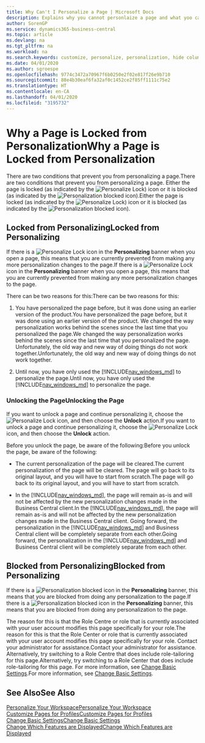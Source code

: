 ```yaml
---
title: Why Can't I Personalize a Page | Microsoft Docs
description: Explains why you cannot personlaize a page and what yoo can do to unlock it so you can personalize it.
author: SorenGP
ms.service: dynamics365-business-central
ms.topic: article
ms.devlang: na
ms.tgt_pltfrm: na
ms.workload: na
ms.search.keywords: customize, personalize, personalization, hide columns, remove fields, move fields
ms.date: 04/01/2020
ms.author: sgroespe
ms.openlocfilehash: 9774c3472a70967f6b0250e2f02e817f26e9b710
ms.sourcegitcommit: 88e4b30eaf6fa32af0c1452ce2f85ff1111c75e2
ms.translationtype: HT
ms.contentlocale: en-CA
ms.lasthandoff: 04/01/2020
ms.locfileid: "3195732"
---
```

# <a name="why-a-page-is-locked-from-personalization"></a><span data-ttu-id="28878-103">Why a Page is Locked from Personalization</span><span class="sxs-lookup"><span data-stu-id="28878-103">Why a Page is Locked from Personalization</span></span>

<span data-ttu-id="28878-104">There are two conditions that prevent you from personalizing a page.</span><span class="sxs-lookup"><span data-stu-id="28878-104">There are two conditions that prevent you from personalizing a page.</span></span> <span data-ttu-id="28878-105">Either the page is locked (as indicated by the ![Personalize Lock](media/personalization-lock-icon.png "Personalize lock")) icon or it is blocked (as indicated by the ![Personalization blocked](media/personalization-blocked-icon.png "Personalization blocked") icon).</span><span class="sxs-lookup"><span data-stu-id="28878-105">Either the page is locked (as indicated by the ![Personalize Lock](media/personalization-lock-icon.png "Personalize lock")) icon or it is blocked (as indicated by the ![Personalization blocked](media/personalization-blocked-icon.png "Personalization blocked") icon).</span></span>

## <a name="locked-from-personalizing"></a><span data-ttu-id="28878-106">Locked from Personalizing</span><span class="sxs-lookup"><span data-stu-id="28878-106">Locked from Personalizing</span></span>

<span data-ttu-id="28878-107">If there is a ![Personalize Lock](media/personalization-lock-icon.png "Personalize lock") icon in the **Personalizing** banner when you open a page, this means that you are currently prevented from making any more personalization changes to the page.</span><span class="sxs-lookup"><span data-stu-id="28878-107">If there is a ![Personalize Lock](media/personalization-lock-icon.png "Personalize lock") icon in the **Personalizing** banner when you open a page, this means that you are currently prevented from making any more personalization changes to the page.</span></span>

<!-- This is because we changed the way personalization works behind the scenes since the last time that you personalized the page. Unfortunately, the old way and new of doing things do not work together.

The page currently includes the last personalization changes that you made. If you want to continue personalizing the page, then you can choose the lock icon and then **Unlock**. Just be aware that if you choose to unlock the page, the current personalization of the page will be cleared, and you will have to start from scratch.
-->

<span data-ttu-id="28878-108">There can be two reasons for this:</span><span class="sxs-lookup"><span data-stu-id="28878-108">There can be two reasons for this:</span></span>

1. <span data-ttu-id="28878-109">You have personalized the page before, but it was done using an earlier version of the product.</span><span class="sxs-lookup"><span data-stu-id="28878-109">You have personalized the page before, but it was done using an earlier version of the product.</span></span> <span data-ttu-id="28878-110">We changed the way personalization works behind the scenes since the last time that you personalized the page.</span><span class="sxs-lookup"><span data-stu-id="28878-110">We changed the way personalization works behind the scenes since the last time that you personalized the page.</span></span> <span data-ttu-id="28878-111">Unfortunately, the old way and new way of doing things do not work together.</span><span class="sxs-lookup"><span data-stu-id="28878-111">Unfortunately, the old way and new way of doing things do not work together.</span></span>

2. <span data-ttu-id="28878-112">Until now, you have only used the [!INCLUDE[nav_windows_md](includes/nav_windows_md.md)] to personalize the page.</span><span class="sxs-lookup"><span data-stu-id="28878-112">Until now, you have only used the [!INCLUDE[nav_windows_md](includes/nav_windows_md.md)] to personalize the page.</span></span>

### <a name="unlocking-the-page"></a><span data-ttu-id="28878-113">Unlocking the Page</span><span class="sxs-lookup"><span data-stu-id="28878-113">Unlocking the Page</span></span>

<span data-ttu-id="28878-114">If you want to unlock a page and continue personalizing it, choose the ![Personalize Lock](media/personalization-lock-icon.png "Personalize lock") icon, and then choose the **Unlock** action.</span><span class="sxs-lookup"><span data-stu-id="28878-114">If you want to unlock a page and continue personalizing it, choose the ![Personalize Lock](media/personalization-lock-icon.png "Personalize lock") icon, and then choose the **Unlock** action.</span></span>  

<span data-ttu-id="28878-115">Before you unlock the page, be aware of the following:</span><span class="sxs-lookup"><span data-stu-id="28878-115">Before you unlock the page, be aware of the following:</span></span>

- <span data-ttu-id="28878-116">The current personalization of the page will be cleared.</span><span class="sxs-lookup"><span data-stu-id="28878-116">The current personalization of the page will be cleared.</span></span> <span data-ttu-id="28878-117">The page will go back to its original layout, and you will have to start from scratch.</span><span class="sxs-lookup"><span data-stu-id="28878-117">The page will go back to its original layout, and you will have to start from scratch.</span></span>

- <span data-ttu-id="28878-118">In the [!INCLUDE[nav_windows_md](includes/nav_windows_md.md)], the page will remain as-is and will not be affected by the new personalization changes made in the Business Central client.</span><span class="sxs-lookup"><span data-stu-id="28878-118">In the [!INCLUDE[nav_windows_md](includes/nav_windows_md.md)], the page will remain as-is and will not be affected by the new personalization changes made in the Business Central client.</span></span> <span data-ttu-id="28878-119">Going forward, the personalization in the [!INCLUDE[nav_windows_md](includes/nav_windows_md.md)] and Business Central client will be completely separate from each other.</span><span class="sxs-lookup"><span data-stu-id="28878-119">Going forward, the personalization in the [!INCLUDE[nav_windows_md](includes/nav_windows_md.md)] and Business Central client will be completely separate from each other.</span></span>

## <a name="blocked-from-personalizing"></a><span data-ttu-id="28878-120">Blocked from Personalizing</span><span class="sxs-lookup"><span data-stu-id="28878-120">Blocked from Personalizing</span></span>

<span data-ttu-id="28878-121">If there is a ![Personalization blocked](media/personalization-blocked-icon.png "Personalization blocked") icon in the **Personalizing** banner, this means that you are blocked from doing any personalization to the page.</span><span class="sxs-lookup"><span data-stu-id="28878-121">If there is a ![Personalization blocked](media/personalization-blocked-icon.png "Personalization blocked") icon in the **Personalizing** banner, this means that you are blocked from doing any personalization to the page.</span></span>

<!-- Only text is translated, so removing this image for non-English UX reasons.  ![Personalize blocked](media/personalization-blocked.png "Personalize lock") -->

<span data-ttu-id="28878-122">The reason for this is that the Role Centre or role that is currently associated with your user account modifies this page specifically for your role.</span><span class="sxs-lookup"><span data-stu-id="28878-122">The reason for this is that the Role Center or role that is currently associated with your user account modifies this page specifically for your role.</span></span> <span data-ttu-id="28878-123">Contact your administrator for assistance.</span><span class="sxs-lookup"><span data-stu-id="28878-123">Contact your administrator for assistance.</span></span> <span data-ttu-id="28878-124">Alternatively, try switching to a Role Centre that does include role-tailoring for this page.</span><span class="sxs-lookup"><span data-stu-id="28878-124">Alternatively, try switching to a Role Center that does include role-tailoring for this page.</span></span> <span data-ttu-id="28878-125">For more information, see [Change Basic Settings](ui-change-basic-settings.md).</span><span class="sxs-lookup"><span data-stu-id="28878-125">For more information, see [Change Basic Settings](ui-change-basic-settings.md).</span></span>

## <a name="see-also"></a><span data-ttu-id="28878-126">See Also</span><span class="sxs-lookup"><span data-stu-id="28878-126">See Also</span></span>
[<span data-ttu-id="28878-127">Personalize Your Workspace</span><span class="sxs-lookup"><span data-stu-id="28878-127">Personalize Your Workspace</span></span>](ui-personalization-user.md)  
[<span data-ttu-id="28878-128">Customize Pages for Profiles</span><span class="sxs-lookup"><span data-stu-id="28878-128">Customize Pages for Profiles</span></span>](ui-personalization-manage.md)  
[<span data-ttu-id="28878-129">Change Basic Settings</span><span class="sxs-lookup"><span data-stu-id="28878-129">Change Basic Settings</span></span>](ui-change-basic-settings.md)  
[<span data-ttu-id="28878-130">Change Which Features are Displayed</span><span class="sxs-lookup"><span data-stu-id="28878-130">Change Which Features are Displayed</span></span>](ui-experiences.md)  
